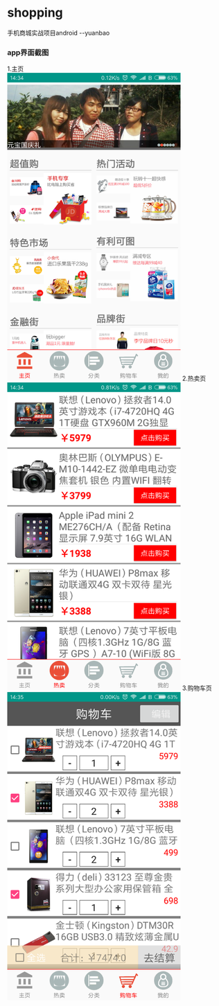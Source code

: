 # shopping
手机商城实战项目android  --yuanbao

### app界面截图
1.主页  
<img src="yb_images/Screenshot_1.png" width="400px" /> 
2.热卖页  
<img src="yb_images/Screenshot_2.png" width="400px" /> 
3.购物车页  
<img src="yb_images/Screenshot_3.png" width="400px" /> 

  <!-- 
  ![Screenshot1](yb_images/Screenshot_1.png)
  ![Screenshot2](yb_images/Screenshot_2.png)
  ![Screenshot3](yb_images/Screenshot_3.png)
  
  -->
